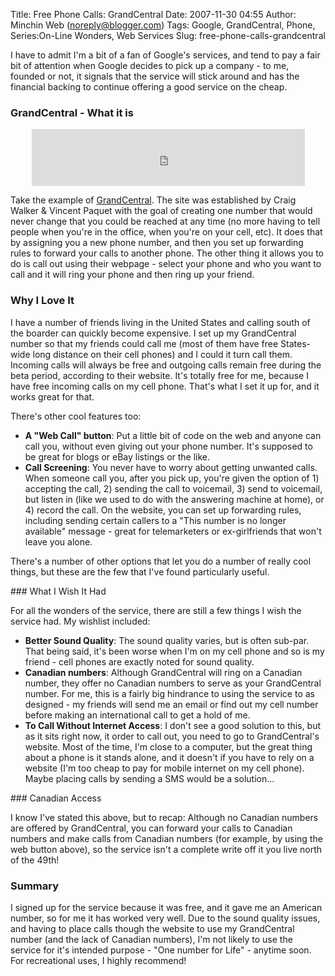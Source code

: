 Title: Free Phone Calls: GrandCentral
Date: 2007-11-30 04:55
Author: Minchin Web (noreply@blogger.com)
Tags: Google, GrandCentral, Phone, Series:On-Line Wonders, Web Services
Slug: free-phone-calls-grandcentral

I have to admit I'm a bit of a fan of Google's services, and tend to pay
a fair bit of attention when Google decides to pick up a company - to
me, founded or not, it signals that the service will stick around and
has the financial backing to continue offering a good service on the
cheap.

### GrandCentral - What it is

<div align="center">

<embed src="http://embed.grandcentral.com/webcall/bcc8023c8707e154bf6c391a553b46ac" width="437" height="91" wmode="transparent">
</embed>

</div>

Take the example of [GrandCentral](http://www.grandcentral.com). The
site was established by Craig Walker & Vincent Paquet with the goal of
creating one number that would never change that you could be reached at
any time (no more having to tell people when you're in the office, when
you're on your cell, etc). It does that by assigning you a new phone
number, and then you set up forwarding rules to forward your calls to
another phone. The other thing it allows you to do is call out using
their webpage - select your phone and who you want to call and it will
ring your phone and then ring up your friend.

### Why I Love It

I have a number of friends living in the United States and calling south
of the boarder can quickly become expensive. I set up my GrandCentral
number so that my friends could call me (most of them have free
States-wide long distance on their cell phones) and I could it turn call
them. Incoming calls will always be free and outgoing calls remain free
during the beta period, according to their website. It's totally free
for me, because I have free incoming calls on my cell phone. That's what
I set it up for, and it works great for that.

There's other cool features too:

-   **A "Web Call" button**: Put a little bit of code on the web and
    anyone can call you, without even giving out your phone number. It's
    supposed to be great for blogs or eBay listings or the like.
-   **Call Screening**: You never have to worry about getting unwanted
    calls. When someone call you, after you pick up, you're given the
    option of 1) accepting the call, 2) sending the call to voicemail,
    3) send to voicemail, but listen in (like we used to do with the
    answering machine at home), or 4) record the call. On the website,
    you can set up forwarding rules, including sending certain callers
    to a "This number is no longer available" message - great for
    telemarketers or ex-girlfriends that won't leave you alone.

There's a number of other options that let you do a number of really
cool things, but these are the few that I've found particularly useful.

</p>
### What I Wish It Had

For all the wonders of the service, there are still a few things I wish
the service had. My wishlist included:

-   **Better Sound Quality**: The sound quality varies, but is often
    sub-par. That being said, it's been worse when I'm on my cell phone
    and so is my friend - cell phones are exactly noted for sound
    quality.
-   **Canadian numbers**: Although GrandCentral will ring on a Canadian
    number, they offer no Canadian numbers to serve as your GrandCentral
    number. For me, this is a fairly big hindrance to using the service
    to as designed - my friends will send me an email or find out my
    cell number before making an international call to get a hold of me.
-   **To Call Without Internet Access**: I don't see a good solution to
    this, but as it sits right now, it order to call out, you need to go
    to GrandCentral's website. Most of the time, I'm close to a
    computer, but the great thing about a phone is it stands alone, and
    it doesn't if you have to rely on a website (I'm too cheap to pay
    for mobile internet on my cell phone). Maybe placing calls by
    sending a SMS would be a solution...

</p>
### Canadian Access

I know I've stated this above, but to recap: Although no Canadian
numbers are offered by GrandCentral, you can forward your calls to
Canadian numbers and make calls from Canadian numbers (for example, by
using the web button above), so the service isn't a complete write off
it you live north of the 49th!

### Summary

I signed up for the service because it was free, and it gave me an
American number, so for me it has worked very well. Due to the sound
quality issues, and having to place calls though the website to use my
GrandCentral number (and the lack of Canadian numbers), I'm not likely
to use the service for it's intended purpose - "One number for Life" -
anytime soon. For recreational uses, I highly recommend!

</p>

